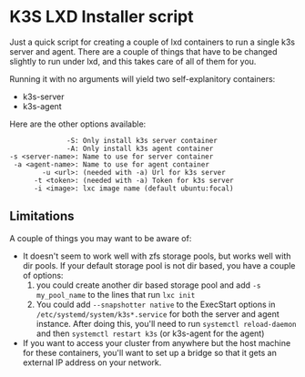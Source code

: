 # K3S LXD Installer script

Just a quick script for creating a couple of lxd containers to run a single k3s server and agent. There are a couple of things that have to be changed slightly to run under lxd, and this takes care of all of them for you.

Running it with no arguments will yield two self-explanitory containers:
- k3s-server
- k3s-agent

Here are the other options available:

                  -S: Only install k3s server container
                  -A: Only install k3s agent container
    -s <server-name>: Name to use for server container
     -a <agent-name>: Name to use for agent container
            -u <url>: (needed with -a) Url for k3s server
          -t <token>: (needed with -a) Token for k3s server
          -i <image>: lxc image name (default ubuntu:focal)

## Limitations

A couple of things you may want to be aware of:
- It doesn't seem to work well with zfs storage pools, but works well with dir pools. If your default storage pool is not dir based,  you have a couple of options:
  1. you could create another dir based storage pool and add `-s my_pool_name` to the lines that run `lxc init`
  1. You could add `--snapshotter native` to the ExecStart options in `/etc/systemd/system/k3s*.service` for both the server and agent instance. After doing this, you'll need to run `systemctl reload-daemon` and then `systemctl restart k3s` (or k3s-agent for the agent)
- If you want to access your cluster from anywhere but the host machine for these containers, you'll want to set up a bridge so that it gets an external IP address on your network.
